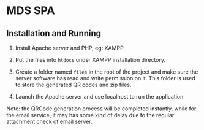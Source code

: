 # MDS SPA

## Installation and Running

1. Install Apache server and PHP, eg: XAMPP.

2. Put the files into `htdocs` under XAMPP installation directory.

3. Create a folder named `files` in the root of the project and make sure
   the server software has read and write permission on it. This folder is
   used to store the generated QR codes and zip files.

4. Launch the Apache server and use localhost to run the application

Note: the QRCode generation process will be completed instantly, while for the
      email service, it may has some kind of delay due to the regular attachment
      check of email server.
